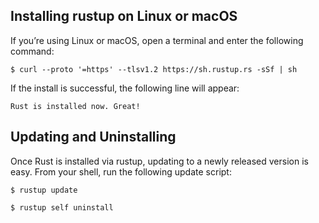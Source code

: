 
## Installing rustup on Linux or macOS
If you’re using Linux or macOS, open a terminal and enter the following command:
```
$ curl --proto '=https' --tlsv1.2 https://sh.rustup.rs -sSf | sh
```

If the install is successful, the following line will appear:
```
Rust is installed now. Great!
```

## Updating and Uninstalling

Once Rust is installed via rustup, updating to a newly released version is easy. From your shell, run the following update script:

```
$ rustup update
```

```
$ rustup self uninstall
```


